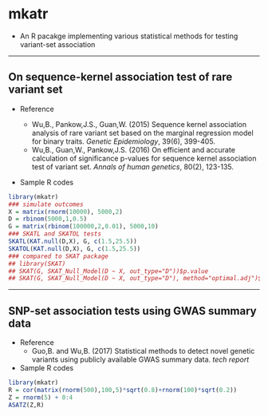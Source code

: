 # mkatr
 - An R pacakge implementing various statistical methods for testing variant-set association

------
## On sequence-kernel association test of rare variant set
 - Reference
    - Wu,B., Pankow,J.S., Guan,W. (2015) Sequence kernel association analysis of rare variant set based on the marginal regression model for binary traits. *Genetic Epidemiology*, 39(6), 399-405.
    - Wu,B., Guan,W., Pankow,J.S. (2016) On efficient and accurate calculation of significance p-values for sequence kernel association test of variant set. *Annals of human genetics*, 80(2), 123-135.
 
 - Sample R codes
```r
library(mkatr)
### simulate outcomes
X = matrix(rnorm(10000), 5000,2)
D = rbinom(5000,1,0.5)
G = matrix(rbinom(100000,2,0.01), 5000,10)
### SKATL and SKATOL tests
SKATL(KAT.null(D,X), G, c(1.5,25.5))
SKATOL(KAT.null(D,X), G, c(1.5,25.5))
### compared to SKAT package
## library(SKAT)
## SKAT(G, SKAT_Null_Model(D ~ X, out_type="D"))$p.value
## SKAT(G, SKAT_Null_Model(D ~ X, out_type="D"), method="optimal.adj")$p.value
```

------
## SNP-set association tests using GWAS summary data
 - Reference
    - Guo,B. and Wu,B. (2017) Statistical methods to detect novel genetic variants using publicly available GWAS summary data. *tech report*
 - Sample R codes
 ```r
 library(mkatr)
 R = cor(matrix(rnorm(500),100,5)*sqrt(0.8)+rnorm(100)*sqrt(0.2))
 Z = rnorm(5) + 0:4
 ASATZ(Z,R)
 ```
